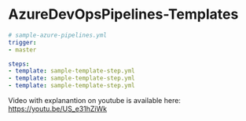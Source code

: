 # AzureDevOpsPipelines-Templates

```yaml
# sample-azure-pipelines.yml
trigger:
- master

steps:
- template: sample-template-step.yml
- template: sample-template-step.yml
- template: sample-template-step.yml
```

Video with explanantion on youtube is available here: https://youtu.be/US_e31hZiWk
#